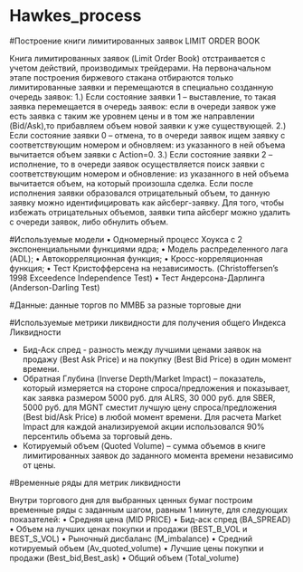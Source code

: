 # Hawkes_process

#Построение книги лимитированных заявок LIMIT ORDER BOOK

Книга лимитированных заявок (Limit Order Book) отстраивается с учетом действий, производимых трейдерами. 
На первоначальном этапе построения биржевого стакана отбираются только лимитированные заявки и перемещаются в специально созданную очередь заявок:
1.) Если состояние заявки 1 – выставление, то такая заявка перемещается в очередь заявок: если в очереди заявок уже есть заявка с таким же уровнем цены и в том же направлении (Bid/Ask),то прибавляем объем новой заявки к уже существующей. 
2.) Если состояние заявки 0 – отмена, то в очереди заявок ищем заявку с соответствующим номером и обновляем: из указанного в ней объема вычитается объем заявки с Action=0. 
3.) Если состояние заявки 2 – исполнение, то в очереди заявок осуществляется поиск заявки с соответствующим номером и обновление: из указанного в ней объема вычитается объем, на который произошла сделка.
Если после исполнения заявки образовался отрицательный объем, то данную заявку можно идентифицировать как айсберг-заявку. Для того, чтобы избежать отрицательных объемов, заявки типа айсберг можно удалить с очереди заявок, либо обнулить объем.


#Используемые модели
• Одномерный процесс Хоукса с 2 экспоненциальными функциями ядра;
• Модель распределенного лага (ADL);
• Автокорреляционная функция;
• Кросс-корреляционная функция;
• Тест Кристофферсена на независимость. (Christoffersen’s 1998 Exceedence Independence Test)
• Тест Андерсона-Дарлинга (Anderson-Darling Test)

#Данные: данные торгов по ММВБ за разные торговые дни

#Используемые метрики ликвидности для получения общего Индекса Ликвидности
- Бид-Аск спред - разность между лучшими ценами заявок на продажу (Best Ask Price) и на покупку (Best Bid Price) в один момент времени.
- Обратная Глубина (Inverse Depth/Market Impact) – показатель, который измеряется на стороне спроса/предложения и показывает, как заявка размером 5000 руб. для ALRS, 30 000 руб. для SBER, 5000 руб. для MGNT сместит лучшую цену спроса/предложения (Best bid/Ask Price) в любой момент времени. Для расчета Market Impact для каждой анализируемой акции использовался 90% персентиль объема за торговый день.
- Котируемый объем (Quoted Volume) – сумма объемов в книге лимитированных заявок до заданного момента времени независимо от цены.

#Временные ряды для метрик ликвидности

Внутри торгового дня для выбранных ценных бумаг построим временные ряды с заданным шагом, равным 1 минуте, для следующих показателей:
• Средняя цена (MID PRICE)
• Бид-аск спред (BA_SPREAD)
• Объем на лучших ценах покупки и продажи (BEST_B_VOL и BEST_S_VOL)
• Рыночный дисбаланс (M_imbalance)
• Средний котируемый объем (Av_quoted_volume)
• Лучшие цены покупки и продажи (Best_bid,Best_ask)
• Общий объем (Total_volume)
